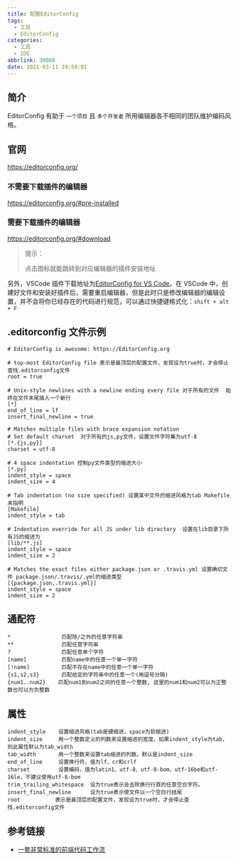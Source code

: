 ```yaml
---
title: 配置EditorConfig
tags:
  - 工具
  - EditorConfig
categories:
  - 工具
  - IDE
abbrlink: 30080
date: 2021-03-11 19:54:01
---
```


## 简介

EditorConfig 有助于 `一个项目` 且 `多个开发者` 所用编辑器各不相同的团队维护编码风格。

<!-- more -->

## 官网

https://editorconfig.org/

### 不需要下载插件的编辑器

https://editorconfig.org/#pre-installed

### 需要下载插件的编辑器

https://editorconfig.org/#download

> 提示：
>
> 点击图标就能跳转到对应编辑器的插件安装地址

另外，VSCode 插件下载地址为[EditorConfig for VS Code](https://marketplace.visualstudio.com/items?itemName=EditorConfig.EditorConfig)。在 VSCode 中，创建好文件和安装好插件后，需要重启编辑器，但是此时只是修改编辑器的编辑设置，并不会将你已经存在的代码进行规范，可以通过快捷键格式化：`shift + alt + F`

## .editorconfig 文件示例

```shell
# EditorConfig is awesome: https://EditorConfig.org

# top-most EditorConfig file 表示是最顶层的配置文件，发现设为true时，才会停止查找.editorconfig文件
root = true

# Unix-style newlines with a newline ending every file 对于所有的文件  始终在文件末尾插入一个新行
[*]
end_of_line = lf
insert_final_newline = true

# Matches multiple files with brace expansion notation
# Set default charset  对于所有的js,py文件，设置文件字符集为utf-8
[*.{js,py}]
charset = utf-8

# 4 space indentation 控制py文件类型的缩进大小
[*.py]
indent_style = space
indent_size = 4

# Tab indentation (no size specified) 设置某中文件的缩进风格为tab Makefile未指明
[Makefile]
indent_style = tab

# Indentation override for all JS under lib directory  设置在lib目录下所有JS的缩进为
[lib/**.js]
indent_style = space
indent_size = 2

# Matches the exact files either package.json or .travis.yml 设置确切文件 package.json/.travis/.yml的缩进类型
[{package.json,.travis.yml}]
indent_style = space
indent_size = 2
```

## 通配符

```shell
*                匹配除/之外的任意字符串
**               匹配任意字符串
?                匹配任意单个字符
[name]           匹配name中的任意一个单一字符
[!name]          匹配不存在name中的任意一个单一字符
{s1,s2,s3}       匹配给定的字符串中的任意一个(用逗号分隔)
{num1..num2}    匹配num1到num2之间的任意一个整数, 这里的num1和num2可以为正整数也可以为负整数
```

## 属性

```shell
indent_style    设置缩进风格(tab是硬缩进，space为软缩进)
indent_size     用一个整数定义的列数来设置缩进的宽度，如果indent_style为tab，则此属性默认为tab_width
tab_width       用一个整数来设置tab缩进的列数。默认是indent_size
end_of_line     设置换行符，值为lf、cr和crlf
charset         设置编码，值为latin1、utf-8、utf-8-bom、utf-16be和utf-16le，不建议使用utf-8-bom
trim_trailing_whitespace  设为true表示会去除换行行首的任意空白字符。
insert_final_newline      设为true表示使文件以一个空白行结尾
root           表示是最顶层的配置文件，发现设为true时，才会停止查找.editorconfig文件
```

## 参考链接

- [一套非常标准的前端代码工作流](https://mp.weixin.qq.com/s/_Xu2GlgDJm-dgzjcXQlC4w)
